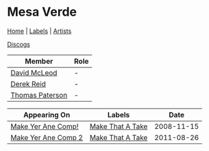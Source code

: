 # Mesa Verde

[Home](../index.md) | [Labels](../labels.md) | [Artists](../artists.md)

[Discogs](https://www.discogs.com/artist/2266559-Mesa-Verde)

| Member | Role |
|---|---|
| [David McLeod](david-mcleod.md) | - |
| [Derek Reid](derek-reid.md) | - |
| [Thomas Paterson](thomas-paterson.md) | - |

| Appearing On | Labels | Date |
|---|---|---|
[Make Yer Ane Comp!](../releases/various-make-yer-ane-comp.md) | [Make That A Take](../labels/make-that-a-take.md) | 2008-11-15 |
[Make Yer Ane Comp 2](../releases/various-make-yer-ane-comp-2.md) | [Make That A Take](../labels/make-that-a-take.md) | 2011-08-26 |